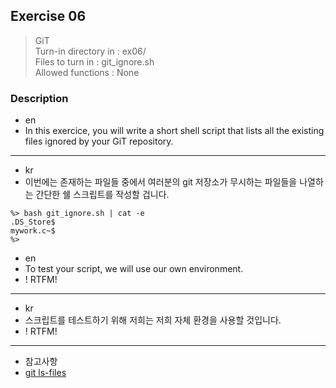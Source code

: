 ## Exercise 06
> GiT<br />
> Turn-in directory in : ex06/<br />
> Files to turn in : git_ignore.sh<br />
> Allowed functions : None

### Description
- en
- In this exercice, you will write a short shell script that lists all the existing files
ignored by your GiT repository.

---

- kr
- 이번에는 존재하는 파일들 중에서 여러분의 git 저장소가 무시하는 파일들을 나열하는 간단한 쉘 스크립트를 작성할 겁니다.

```
%> bash git_ignore.sh | cat -e
.DS_Store$
mywork.c~$
%>
```

- en
- To test your script, we will use our own environment.
- ! RTFM!

---

- kr
- 스크립트를 테스트하기 위해 저희는 저희 자체 환경을 사용할 것입니다.
- ! RTFM!

---

- 참고사항
- [git ls-files](https://runebook.dev/ko/docs/git/git-ls-files)
